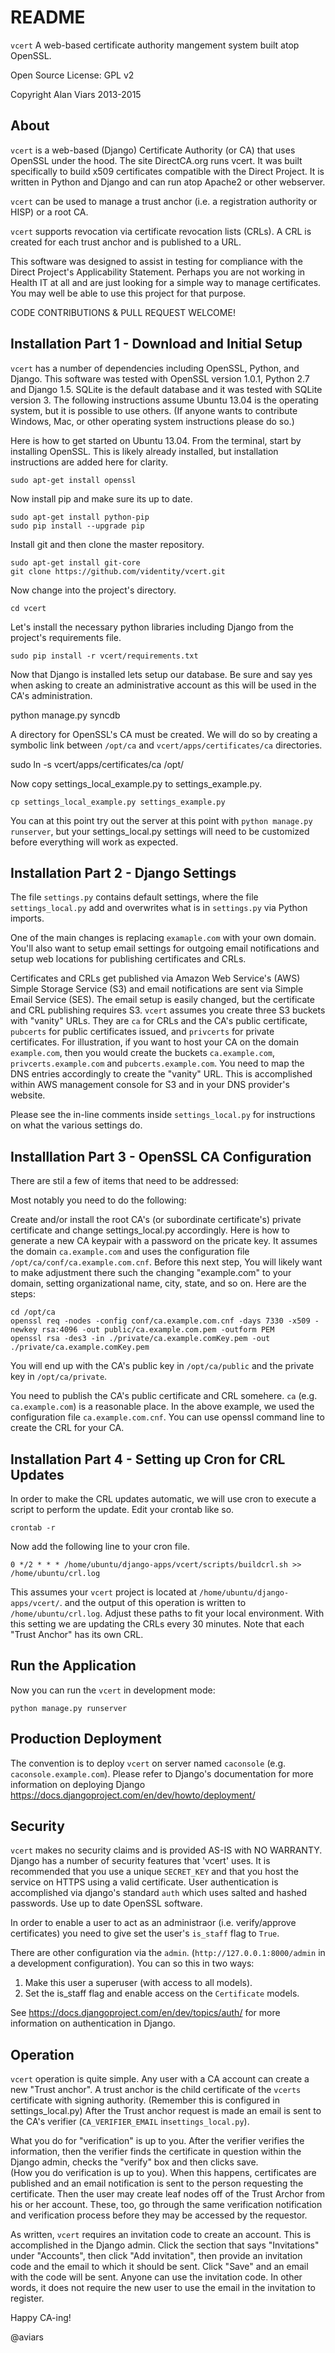 README
======

`vcert`  A web-based certificate authority mangement system built atop OpenSSL.

Open Source License: GPL v2

Copyright Alan Viars 2013-2015



About
-----

`vcert` is a web-based (Django) Certificate Authority (or CA) that uses OpenSSL
under the hood.  The site DirectCA.org runs vcert. It was built specifically to
build x509 certificates compatible with the Direct Project.  It is written in
Python and Django and can run atop Apache2 or other webserver.

`vcert` can be used to manage a trust anchor (i.e. a registration authority or
HISP) or a root CA.

`vcert` supports revocation via certificate revocation lists (CRLs). A CRL is
created for each trust anchor and is published to a URL.

This software was designed to assist in testing for compliance with the Direct
Project's Applicability Statement. Perhaps you are not working in Health IT at
all and are just looking for a simple way to manage certificates.  You may well
be able to use this project for that purpose.

CODE CONTRIBUTIONS & PULL REQUEST WELCOME! 

    
Installation Part 1 - Download and Initial Setup
------------------------------------------------

`vcert` has a number of dependencies including OpenSSL, Python,
and Django. This software was tested with OpenSSL version 1.0.1, Python 2.7
and Django 1.5. SQLite is the default database and it was  tested
with SQLite version 3. The following instructions assume Ubuntu 13.04 is the
operating system, but it is possible to use others. (If anyone wants to
contribute Windows, Mac, or other operating system instructions please do so.)


Here is how to get started on Ubuntu 13.04. From the terminal, start by
installing OpenSSL. This is likely already installed, but installation
instructions are added here for clarity.

    sudo apt-get install openssl

Now install pip and make sure its up to date.

    sudo apt-get install python-pip
    sudo pip install --upgrade pip
    

Install git and then clone the master repository.

    sudo apt-get install git-core
    git clone https://github.com/videntity/vcert.git

    
Now change into the project's directory.

    cd vcert
    
Let's install the necessary python libraries including Django from the
project's requirements file.

    sudo pip install -r vcert/requirements.txt


Now that Django is installed lets setup our database.  Be sure and say yes when
asking to create an administrative account as this will be used in the CA's
administration.

   python manage.py syncdb

A directory for OpenSSL's CA must be created. We will do so by creating a
symbolic link between `/opt/ca` and `vcert/apps/certificates/ca` directories.

   sudo ln -s vcert/apps/certificates/ca /opt/
   
Now copy settings_local_example.py to settings_example.py.

    cp settings_local_example.py settings_example.py


You can at this point try out the server at this point with
`python manage.py runserver`, but your settings_local.py settings will need to
be customized before everything will work as expected. 


Installation Part 2 - Django Settings
-------------------------------------

The file `settings.py` contains default settings, where the file
`settings_local.py` add and overwrites what is in `settings.py` via Python
imports.


One of the main changes is replacing `examaple.com` with your own domain. You'll
also want to setup email settings for outgoing email notifications and setup web
locations for publishing certificates and CRLs.


Certificates and CRLs get published via Amazon Web Service's (AWS) Simple
Storage Service (S3) and email notifications are sent via Simple Email Service
(SES). The email setup is easily changed, but the certificate and CRL
publishing requires S3.  `vcert` assumes you create three S3 buckets with "vanity"
URLs. They are `ca` for CRLs and the CA's public certificate, `pubcerts` for public
certificates issued, and `privcerts` for private certificates. For illustration,
if you want to host your CA on the domain `example.com`, then you would create the
buckets `ca.example.com`, `privcerts.example.com` and `pubcerts.example.com`.
You need to map the DNS entries accordingly to create the "vanity" URL.  This is
accomplished within AWS management console for S3 and in your DNS provider's
website.


Please see the in-line comments inside `settings_local.py` for instructions
on what the various settings do.



Installlation Part 3 - OpenSSL CA Configuration
-----------------------------------------------

There are stil a few of items that need to be addressed:

Most notably you need to do the following:

Create and/or install the root CA's (or subordinate certificate's) private
certificate and change settings_local.py accordingly.  Here is how to generate a
new CA keypair with a password on the pricate key.  It assumes the domain
`ca.example.com` and uses the configuration file
`/opt/ca/conf/ca.example.com.cnf`. Before this next step,  You will likely want
to make adjustment there such the changing "example.com" to your domain, setting
organizational name, city, state, and so on.  Here are the steps:


    cd /opt/ca
    openssl req -nodes -config conf/ca.example.com.cnf -days 7330 -x509 -newkey rsa:4096 -out public/ca.example.com.pem -outform PEM
    openssl rsa -des3 -in ./private/ca.example.comKey.pem -out ./private/ca.example.comKey.pem

You will end up with the CA's public key in `/opt/ca/public` and the private key
in `/opt/ca/private`.

You need to publish the CA's public certificate and CRL somehere.  `ca`
(e.g. `ca.example.com`) is a reasonable place. In the above example, we used
the configuration file `ca.example.com.cnf`.  You can use openssl command line
to create the CRL for your CA.



Installation Part 4  - Setting up Cron for CRL Updates
-------------------------------------------------------

In order to make the CRL updates automatic, we will use cron to execute a script
to perform the update. Edit your crontab like so.

    crontab -r
    
Now add the following line to your cron file.
    
    0 */2 * * * /home/ubuntu/django-apps/vcert/scripts/buildcrl.sh >> /home/ubuntu/crl.log

This assumes your `vcert` project is located at `/home/ubuntu/django-apps/vcert/`.
and the output of this operation is written to `/home/ubuntu/crl.log`. Adjust
these paths to fit your local environment.  With this setting we are updating
the CRLs every 30 minutes.  Note that each "Trust Anchor" has its own CRL.

    
    
Run the Application
-------------------

Now you can run the `vcert` in development mode:

    python manage.py runserver

    

Production Deployment
---------------------

The convention is to deploy `vcert` on server named `caconsole` (e.g. `caconsole.example.com`). 
Please refer to Django's documentation for more information on deploying Django
https://docs.djangoproject.com/en/dev/howto/deployment/
    
    
    
Security
--------

`vcert` makes no security claims and is provided AS-IS with NO WARRANTY. Django
has a number of security features that 'vcert' uses. It is recommended that you
use a unique `SECRET_KEY` and that you host the service on HTTPS using a valid
certificate.  User authentication is accomplished via django's standard `auth`
which uses salted and hashed passwords. Use up to date OpenSSL software.

In order to enable a user to act as an administraor (i.e. verify/approve
certificates) you need to give set the user's `is_staff` flag to `True`.

There are other configuration via the `admin`.
(`http://127.0.0.1:8000/admin` in a development
configuration). You can so this in two ways:

1. Make this user a superuser (with access to all models).
2. Set the is_staff flag and enable access on the `Certificate` models.

See https://docs.djangoproject.com/en/dev/topics/auth/ for more information on
authentication in Django.


Operation
---------

`vcert` operation is quite simple.  Any user with a CA account can create a new
"Trust anchor".  A trust anchor is the child certificate of the `vcerts`
certificate with signing authority. (Remember this is configured in
settings_local.py) After the Trust anchor request is made an email is sent to
the CA's verifier (`CA_VERIFIER_EMAIL` in`settings_local.py`).

What you do for "verification" is up to you.  After the
verifier verifies the information, then the verifier finds the certificate in
question within the Django admin, checks the "verify" box and then clicks save.  
(How you do verification is up to you).  When this happens, certificates are
published and an email notification is sent to the person requesting the
certificate.  Then the user may create leaf nodes off of the Trust Archor from
his or her account.  These, too, go through the same verification notification
and verification process before they may be accessed by the requestor. 


As written, `vcert` requires an invitation code to create an account.  This is
accomplished in the Django admin. Click the section that says "Invitations"
under "Accounts", then click "Add invitation", then provide an invitation code
and the email to which it should be sent.  Click "Save" and an email with the
code will be sent.  Anyone can use the invitation code.  In other words, it does
not require the new user to use the email in the invitation to register.


Happy CA-ing!

@aviars


    
